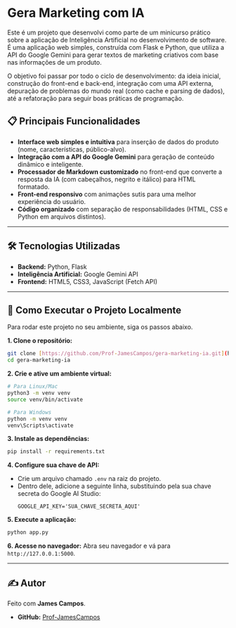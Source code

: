 # Gera Marketing com IA

Este é um projeto que desenvolvi como parte de um minicurso prático sobre a aplicação de Inteligência Artificial no desenvolvimento de software. É uma aplicação web simples, construída com Flask e Python, que utiliza a API do Google Gemini para gerar textos de marketing criativos com base nas informações de um produto.

O objetivo foi passar por todo o ciclo de desenvolvimento: da ideia inicial, construção do front-end e back-end, integração com uma API externa, depuração de problemas do mundo real (como cache e parsing de dados), até a refatoração para seguir boas práticas de programação.



## 📋 Principais Funcionalidades

- **Interface web simples e intuitiva** para inserção de dados do produto (nome, características, público-alvo).
- **Integração com a API do Google Gemini** para geração de conteúdo dinâmico e inteligente.
- **Processador de Markdown customizado** no front-end que converte a resposta da IA (com cabeçalhos, negrito e itálico) para HTML formatado.
- **Front-end responsivo** com animações sutis para uma melhor experiência do usuário.
- **Código organizado** com separação de responsabilidades (HTML, CSS e Python em arquivos distintos).

---

## 🛠️ Tecnologias Utilizadas

- **Backend:** Python, Flask
- **Inteligência Artificial:** Google Gemini API
- **Frontend:** HTML5, CSS3, JavaScript (Fetch API)

---

## 🚀 Como Executar o Projeto Localmente

Para rodar este projeto no seu ambiente, siga os passos abaixo.

**1. Clone o repositório:**
```bash
git clone [https://github.com/Prof-JamesCampos/gera-marketing-ia.git](https://github.com/Prof-JamesCampos/gera-marketing-ia.git)
cd gera-marketing-ia
```

**2. Crie e ative um ambiente virtual:**
```bash
# Para Linux/Mac
python3 -m venv venv
source venv/bin/activate

# Para Windows
python -m venv venv
venv\Scripts\activate
```

**3. Instale as dependências:**
```bash
pip install -r requirements.txt
```

**4. Configure sua chave de API:**
   - Crie um arquivo chamado `.env` na raiz do projeto.
   - Dentro dele, adicione a seguinte linha, substituindo pela sua chave secreta do Google AI Studio:
     ```
     GOOGLE_API_KEY='SUA_CHAVE_SECRETA_AQUI'
     ```

**5. Execute a aplicação:**
```bash
python app.py
```

**6. Acesse no navegador:**
Abra seu navegador e vá para `http://127.0.0.1:5000`.

---

## ✍️ Autor

Feito com **James Campos**.

- **GitHub:** [Prof-JamesCampos](https://github.com/Prof-JamesCampos)